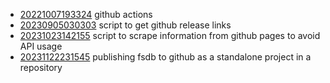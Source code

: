 - [20221007193324](/zet/20221007193324/README.md) github actions
- [20230905030303](/zet/20230905030303/README.md) script to get github release links
- [20231023142155](/zet/20231023142155/README.md) script to scrape information from github pages to avoid API usage
- [20231122231545](/zet/20231122231545/README.md) publishing fsdb to github as a standalone project in a repository
